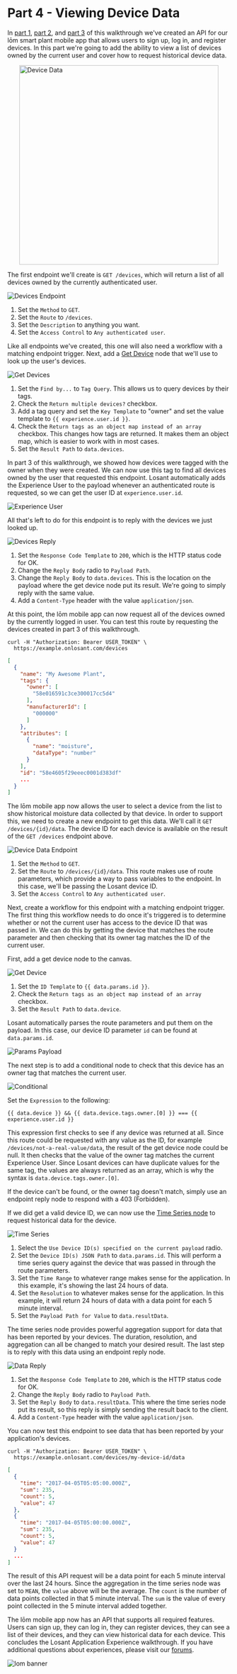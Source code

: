 # Part 4 - Viewing Device Data

In [part 1](/experiences/walkthrough/part1/), [part 2](/experiences/walkthrough/part2/), and [part 3](/experiences/walkthrough/part3/) of this walkthrough we've created an API for our lōm smart plant mobile app that allows users to sign up, log in, and register devices. In this part we're going to add the ability to view a list of devices owned by the current user and cover how to request historical device data.

<img style="width: 450px; margin: 0 auto; display: block;" src="/images/experiences/walkthrough/part-4/device-data.png" alt="Device Data" />

The first endpoint we'll create is `GET /devices`, which will return a list of all devices owned by the currently authenticated user.

![Devices Endpoint](/images/experiences/walkthrough/part-4/devices-endpoint.png "Devices Endpoint")

1. Set the `Method` to `GET`.
1. Set the `Route` to `/devices`.
1. Set the `Description` to anything you want.
1. Set the `Access Control` to `Any authenticated user`.

Like all endpoints we've created, this one will also need a workflow with a matching endpoint trigger. Next, add a [Get Device](/workflows/data/get-device/) node that we'll use to look up the user's devices.

![Get Devices](/images/experiences/walkthrough/part-4/get-devices.png "Get Devices")

1. Set the `Find by...` to `Tag Query`. This allows us to query devices by their tags.
1. Check the `Return multiple devices?` checkbox.
1. Add a tag query and set the `Key Template` to "owner" and set the value template to `{{ experience.user.id }}`.
1. Check the `Return tags as an object map instead of an array` checkbox. This changes how tags are returned. It makes them an object map, which is easier to work with in most cases.
1. Set the `Result Path` to `data.devices`.

In part 3 of this walkthrough, we showed how devices were tagged with the owner when they were created. We can now use this tag to find all devices owned by the user that requested this endpoint. Losant automatically adds the Experience User to the payload whenever an authenticated route is requested, so we can get the user ID at `experience.user.id`.

![Experience User](/images/experiences/walkthrough/part-4/experience-user.png "Experience User")

All that's left to do for this endpoint is to reply with the devices we just looked up.

![Devices Reply](/images/experiences/walkthrough/part-4/devices-reply.png "Devices Reply")

1. Set the `Response Code Template` to `200`, which is the HTTP status code for OK.
1. Change the `Reply Body` radio to `Payload Path`.
1. Change the `Reply Body` to `data.devices`. This is the location on the payload where the get device node put its result. We're going to simply reply with the same value.
1. Add a `Content-Type` header with the value `application/json`.

At this point, the lōm mobile app can now request all of the devices owned by the currently logged in user. You can test this route by requesting the devices created in part 3 of this walkthrough.

```text
curl -H "Authorization: Bearer USER_TOKEN" \
  https://example.onlosant.com/devices
```

```json
[
  {
    "name": "My Awesome Plant",
    "tags": {
      "owner": [
        "58e016591c3ce300017cc5d4"
      ],
      "manufacturerId": [
        "000000"
      ]
    },
    "attributes": [
      {
        "name": "moisture",
        "dataType": "number"
      }
    ],
    "id": "58e4605f29eeec0001d383df"
    ...
  }
]
```

The lōm mobile app now allows the user to select a device from the list to show historical moisture data collected by that device. In order to support this, we need to create a new endpoint to get this data. We'll call it `GET /devices/{id}/data`. The device ID for each device is available on the result of the `GET /devices` endpoint above.

![Device Data Endpoint](/images/experiences/walkthrough/part-4/device-data-endpoint.png "Device Data Endpoint")

1. Set the `Method` to `GET`.
1. Set the `Route` to `/devices/{id}/data`. This route makes use of route parameters, which provide a way to pass variables to the endpoint. In this case, we'll be passing the Losant device ID.
1. Set the `Access Control` to `Any authenticated user`.

Next, create a workflow for this endpoint with a matching endpoint trigger. The first thing this workflow needs to do once it's triggered is to determine whether or not the current user has access to the device ID that was passed in. We can do this by getting the device that matches the route parameter and then checking that its owner tag matches the ID of the current user.

First, add a get device node to the canvas.

![Get Device](/images/experiences/walkthrough/part-4/get-device.png "Get Device")

1. Set the `ID Template` to `{{ data.params.id }}`.
1. Check the `Return tags as an object map instead of an array` checkbox.
1. Set the `Result Path` to `data.device`.

Losant automatically parses the route parameters and put them on the payload. In this case, our device ID parameter `id` can be found at `data.params.id`.

![Params Payload](/images/experiences/walkthrough/part-4/params-payload.png "Params Payload")

The next step is to add a conditional node to check that this device has an owner tag that matches the current user.

![Conditional](/images/experiences/walkthrough/part-4/conditional.png "Conditional")

Set the `Expression` to the following:

```text
{{ data.device }} && {{ data.device.tags.owner.[0] }} === {{ experience.user.id }}
```

This expression first checks to see if any device was returned at all. Since this route could be requested with any value as the ID, for example `/devices/not-a-real-value/data`, the result of the get device node could be null. It then checks that the value of the owner tag matches the current Experience User. Since Losant devices can have duplicate values for the same tag, the values are always returned as an array, which is why the syntax is `data.device.tags.owner.[0]`.

If the device can't be found, or the owner tag doesn't match, simply use an endpoint reply node to respond with a 403 (Forbidden).

If we did get a valid device ID, we can now use the [Time Series node](/workflows/data/time-series/) to request historical data for the device.

![Time Series](/images/experiences/walkthrough/part-4/time-series.png "Time Series")

1. Select the `Use Device ID(s) specified on the current payload` radio.
1. Set the `Device ID(s) JSON Path` to `data.params.id`. This will perform a time series query against the device that was passed in through the route parameters.
1. Set the `Time Range` to whatever range makes sense for the application. In this example, it's showing the last 24 hours of data.
1. Set the `Resolution` to whatever makes sense for the application. In this example, it will return 24 hours of data with a data point for each 5 minute interval.
1. Set the `Payload Path for Value` to `data.resultData`.

The time series node provides powerful aggregation support for data that has been reported by your devices. The duration, resolution, and aggregation can all be changed to match your desired result. The last step is to reply with this data using an endpoint reply node.

![Data Reply](/images/experiences/walkthrough/part-4/data-reply.png "Data Reply")

1. Set the `Response Code Template` to `200`, which is the HTTP status code for OK.
1. Change the `Reply Body` radio to `Payload Path`.
1. Set the `Reply Body` to `data.resultData`. This where the time series node put its result, so this reply is simply sending the result back to the client.
1. Add a `Content-Type` header with the value `application/json`.

You can now test this endpoint to see data that has been reported by your application's devices.

```text
curl -H "Authorization: Bearer USER_TOKEN" \
  https://example.onlosant.com/devices/my-device-id/data
```

```json
[
  {
    "time": "2017-04-05T05:05:00.000Z",
    "sum": 235,
    "count": 5,
    "value": 47
  },
  {
    "time": "2017-04-05T05:00:00.000Z",
    "sum": 235,
    "count": 5,
    "value": 47
  }
  ...
]
```

The result of this API request will be a data point for each 5 minute interval over the last 24 hours. Since the aggregation in the time series node was set to `MEAN`, the `value` above will be the average. The `count` is the number of data points collected in that 5 minute interval. The `sum` is the value of every point collected in the 5 minute interval added together.

The lōm mobile app now has an API that supports all required features. Users can sign up, they can log in, they can register devices, they can see a list of their devices, and they can view historical data for each device. This concludes the Losant Application Experience walkthrough. If you have additional questions about experiences, please visit our [forums](https://forums.losant.com).

![lom banner](/images/experiences/walkthrough/lom-banner.jpg "lom banner")